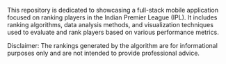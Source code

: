This repository is dedicated to showcasing a full-stack mobile application focused on ranking players in the Indian Premier League (IPL). It includes ranking algorithms, data analysis methods, and visualization techniques used to evaluate and rank players based on various performance metrics. 

Disclaimer: The rankings generated by the algorithm are for informational purposes only and are not intended to provide professional advice. 
